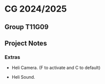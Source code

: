 # CG 2024/2025

## Group T11G09

## Project Notes

### Extras

- Heli Camera. (F to activate and C to default)

- Heli Sound.
